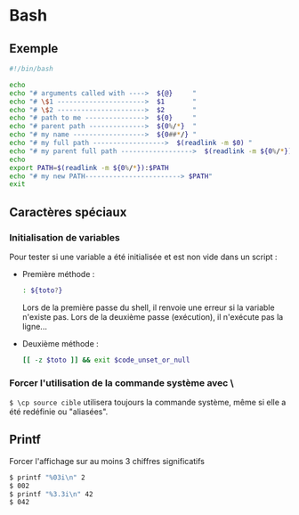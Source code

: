 Bash
====

Exemple
-------

```bash
#!/bin/bash

echo
echo "# arguments called with ---->  ${@}     "
echo "# \$1 ---------------------->  $1       "
echo "# \$2 ---------------------->  $2       "
echo "# path to me --------------->  ${0}     "
echo "# parent path -------------->  ${0%/*}  "
echo "# my name ------------------>  ${0##*/} "
echo "# my full path ------------------>  $(readlink -m $0) "
echo "# my parent full path ------------------>  $(readlink -m ${0%/*}) "
echo
export PATH=$(readlink -m ${0%/*}):$PATH
echo "# my new PATH------------------------> $PATH"
exit
```

Caractères spéciaux
-------------------

### Initialisation de variables

Pour tester si une variable a été initialisée et est non vide dans un script :

- Première méthode :

    ```bash
    : ${toto?}
    ```
    Lors de la première passe du shell, il renvoie une erreur si la variable n'existe pas.
    Lors de la deuxième passe (exécution), il n'exécute pas la ligne...

- Deuxième méthode :

    ```bash
    [[ -z $toto ]] && exit $code_unset_or_null

    ```

### Forcer l'utilisation de la commande système avec \

`$ \cp source cible` utilisera toujours la commande système,
même si elle a été redéfinie ou "aliasées".

Printf
------

Forcer l'affichage sur au moins 3 chiffres significatifs

```bash
$ printf "%03i\n" 2
$ 002
$ printf "%3.3i\n" 42
$ 042
```
